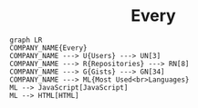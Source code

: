 <h1 align="center">Every</h1>

```mermaid
graph LR
COMPANY_NAME{Every}
COMPANY_NAME ---> U{Users} ---> UN[3]
COMPANY_NAME ---> R{Repositories} ---> RN[8]
COMPANY_NAME ---> G{Gists} ---> GN[34]
COMPANY_NAME ---> ML{Most Used<br>Languages}
ML --> JavaScript[JavaScript]
ML --> HTML[HTML]
```
